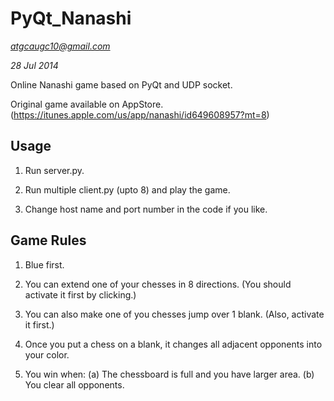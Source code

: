 PyQt_Nanashi
=======================

*atgcaugc10@gmail.com*

*28 Jul 2014*

Online Nanashi game based on PyQt and UDP socket.

Original game available on AppStore. (https://itunes.apple.com/us/app/nanashi/id649608957?mt=8)

## Usage

1. Run server.py.

2. Run multiple client.py (upto 8) and play the game.

3. Change host name and port number in the code if you like.

## Game Rules

1. Blue first.

2. You can extend one of your chesses in 8 directions. (You should activate it first by clicking.)

3. You can also make one of you chesses jump over 1 blank. (Also, activate it first.)

4. Once you put a chess on a blank, it changes all adjacent opponents into your color.

5. You win when: (a) The chessboard is full and you have larger area. (b) You clear all opponents.